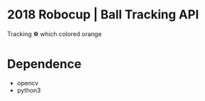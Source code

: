 # 2018 Robocup | Ball Tracking API 
Tracking ⚽ which colored orange

# Dependence
- opencv
- python3